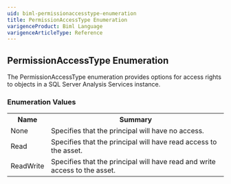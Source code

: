 ```yaml
---
uid: biml-permissionaccesstype-enumeration
title: PermissionAccessType Enumeration
varigenceProduct: Biml Language
varigenceArticleType: Reference
---
```


## PermissionAccessType Enumeration<div class="LanguageSummary"><div class ="SummaryItem">The PermissionAccessType enumeration provides options for access rights to objects in a SQL Server Analysis Services instance.</div></div><div class="EnumValueGroup">### Enumeration Values<table id="EnumValue" class="MemberList"><tbody><tr><th class="MemberNameColumnHeader">Name</th><th class="MemberSummaryColumnHeader">Summary</th></tr><tr class="cd0"><td class="MemberName">None</td><td class="MemberSummary"><div class ="SummaryItem">Specifies that the principal will have no access.</div> </td></tr><tr class="cd1"><td class="MemberName">Read</td><td class="MemberSummary"><div class ="SummaryItem">Specifies that the principal will have read access to the asset.</div> </td></tr><tr class="cd0"><td class="MemberName">ReadWrite</td><td class="MemberSummary"><div class ="SummaryItem">Specifies that the principal will have read and write access to the asset.</div> </td></tr></tbody></table></div>